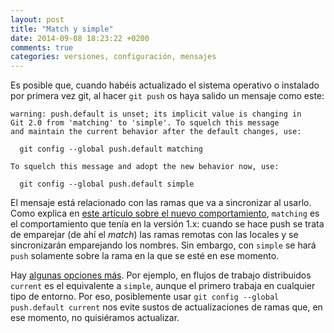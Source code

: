 ```yaml
---
layout: post
title: "Match y simple"
date: 2014-09-08 18:23:22 +0200
comments: true
categories: versiones, configuración, mensajes
---
```


Es posible que, cuando habéis actualizado el sistema operativo o instalado por primera vez git, al hacer `git push` os haya salido un mensaje como este:

```
warning: push.default is unset; its implicit value is changing in
Git 2.0 from 'matching' to 'simple'. To squelch this message
and maintain the current behavior after the default changes, use:

  git config --global push.default matching

To squelch this message and adopt the new behavior now, use:

  git config --global push.default simple

```

El mensaje está relacionado con las ramas que va a sincronizar al
usarlo. Como explica en [este artículo sobre el nuevo
comportamiento](http://blog.nicoschuele.com/posts/git-2-0-changes-push-default-to-simple),
`matching` es el comportamiento que tenía en la versión 1.x: cuando se
hace push se trata de emparejar (de ahí el *match*) las ramas remotas
con las locales y se sincronizarán emparejando los nombres. Sin
embargo, con `simple` se hará `push` solamente sobre la rama en la que
se esté en ese momento.

Hay [algunas opciones
más](http://stackoverflow.com/questions/21839651/git-what-is-the-difference-between-push-default-matching-and-simple). Por
ejemplo, en flujos de trabajo distribuidos `current` es el equivalente
a `simple`, aunque el primero trabaja en cualquier tipo de
entorno. Por eso, posiblemente usar `git config --global push.default
current` nos evite sustos de actualizaciones de ramas que, en ese
momento, no quisiéramos actualizar.